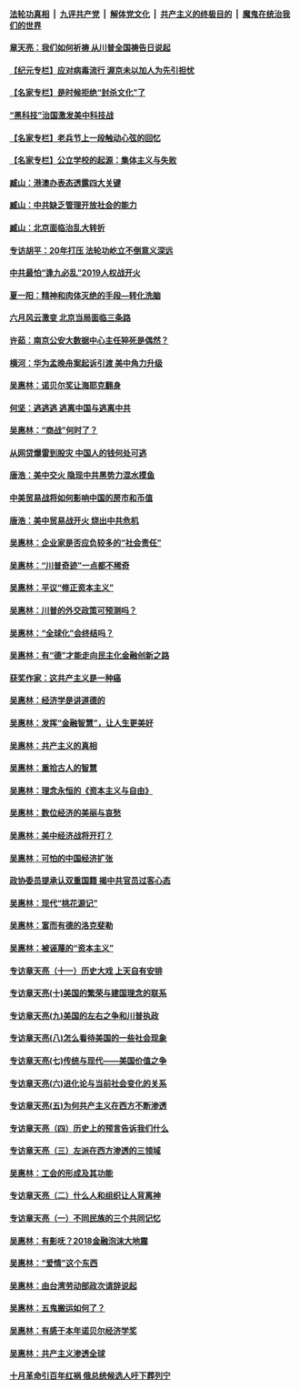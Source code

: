 

####  [法轮功真相](../../../../basic/blob/master/README.md?t=07030402) &nbsp;|&nbsp; [九评共产党](../../../../9ping.md/blob/master/README.md?t=07030402) &nbsp;|&nbsp; [解体党文化](../../../../jtdwh.md/blob/master/README.md?t=07030402)  &nbsp;|&nbsp; [共产主义的终极目的](../../../../gczydzjmd.md/blob/master/README.md?t=07030402) &nbsp;|&nbsp; [魔鬼在统治我们的世界](../../../../mgztzwmdsj.md/blob/master/README.md?t=07030402) 

#### [章天亮：我们如何祈祷 从川普全国祷告日说起](../pages/nsc423/n11944627.md?t=07030402) 

#### [【纪元专栏】应对病毒流行 渥京未以加人为先引担忧](../pages/nsc423/n11875714.md?t=07030402) 

#### [【名家专栏】是时候拒绝“封杀文化”了](../pages/nsc423/n11814093.md?t=07030402) 

#### [“黑科技”治国激发美中科技战](../pages/nsc423/n11638056.md?t=07030402) 

#### [【名家专栏】老兵节上一段触动心弦的回忆](../pages/nsc423/n11646016.md?t=07030402) 

#### [【名家专栏】公立学校的起源：集体主义与失败](../pages/nsc423/n11601833.md?t=07030402) 

#### [臧山：港澳办表态透露四大关键](../pages/nsc423/n11421628.md?t=07030402) 

#### [臧山：中共缺乏管理开放社会的能力](../pages/nsc423/n11407457.md?t=07030402) 

#### [臧山：北京面临治乱大转折](../pages/nsc423/n11406895.md?t=07030402) 

#### [专访胡平：20年打压 法轮功屹立不倒意义深远](../pages/nsc423/n11398800.md?t=07030402) 

#### [中共最怕“逢九必乱”2019人权战开火](../pages/nsc423/n11385248.md?t=07030402) 

#### [夏一阳：精神和肉体灭绝的手段—转化洗脑](../pages/nsc423/n11368250.md?t=07030402) 

#### [六月风云激变 北京当局面临三条路](../pages/nsc423/n11313668.md?t=07030402) 

#### [许茹：南京公安大数据中心主任猝死是偶然？](../pages/nsc423/n11064744.md?t=07030402) 

#### [横河：华为孟晚舟案起诉引渡 美中角力升级](../pages/nsc423/n11027230.md?t=07030402) 

#### [吴惠林：诺贝尔奖让海耶克翻身](../pages/nsc423/n10890049.md?t=07030402) 

#### [何坚：逃逃逃 逃离中国与逃离中共](../pages/nsc423/n10592891.md?t=07030402) 

#### [吴惠林：“商战”何时了？](../pages/nsc423/n10573558.md?t=07030402) 

#### [从网贷爆雷到股灾 中国人的钱何处可逃](../pages/nsc423/n10572800.md?t=07030402) 

#### [唐浩：美中交火 隐现中共黑势力混水摸鱼](../pages/nsc423/n10544040.md?t=07030402) 

#### [中美贸易战将如何影响中国的房市和币值](../pages/nsc423/n10543697.md?t=07030402) 

#### [唐浩：美中贸易战开火 烧出中共危机](../pages/nsc423/n10540126.md?t=07030402) 

#### [吴惠林：企业家是否应负较多的“社会责任”](../pages/nsc423/n10535022.md?t=07030402) 

#### [吴惠林：“川普奇迹”一点都不稀奇](../pages/nsc423/n10512808.md?t=07030402) 

#### [吴惠林：平议“修正资本主义”](../pages/nsc423/n10495724.md?t=07030402) 

#### [吴惠林：川普的外交政策可预测吗？](../pages/nsc423/n10462387.md?t=07030402) 

#### [吴惠林：“全球化”会终结吗？](../pages/nsc423/n10452838.md?t=07030402) 

#### [吴惠林：有“德”才能走向民主化金融创新之路](../pages/nsc423/n10432292.md?t=07030402) 

#### [获奖作家：这共产主义是一种癌](../pages/nsc423/n10431541.md?t=07030402) 

#### [吴惠林：经济学是讲道德的](../pages/nsc423/n10398014.md?t=07030402) 

#### [吴惠林：发挥“金融智慧”，让人生更美好](../pages/nsc423/n10375019.md?t=07030402) 

#### [吴惠林：共产主义的真相](../pages/nsc423/n10351394.md?t=07030402) 

#### [吴惠林：重拾古人的智慧](../pages/nsc423/n10337691.md?t=07030402) 

#### [吴惠林：理念永恒的《资本主义与自由》](../pages/nsc423/n10316274.md?t=07030402) 

#### [吴惠林：数位经济的美丽与哀愁](../pages/nsc423/n10292946.md?t=07030402) 

#### [吴惠林：美中经济战将开打？](../pages/nsc423/n10258825.md?t=07030402) 

#### [吴惠林：可怕的中国经济扩张](../pages/nsc423/n10219147.md?t=07030402) 

#### [政协委员提承认双重国籍 揭中共官员过客心态](../pages/nsc423/n10208809.md?t=07030402) 

#### [吴惠林：现代“桃花源记”](../pages/nsc423/n10185234.md?t=07030402) 

#### [吴惠林：富而有德的洛克斐勒](../pages/nsc423/n10142264.md?t=07030402) 

#### [吴惠林：被诬蔑的“资本主义”](../pages/nsc423/n10124816.md?t=07030402) 

#### [专访章天亮（十一）历史大戏 上天自有安排](../pages/nsc423/n10094905.md?t=07030402) 

#### [专访章天亮(十)美国的繁荣与建国理念的联系](../pages/nsc423/n10094899.md?t=07030402) 

#### [专访章天亮(九)美国的左右之争和川普执政](../pages/nsc423/n10094889.md?t=07030402) 

#### [专访章天亮(八)怎么看待美国的一些社会现象](../pages/nsc423/n10094857.md?t=07030402) 

#### [专访章天亮(七)传统与现代——美国价值之争](../pages/nsc423/n10093140.md?t=07030402) 

#### [专访章天亮(六)进化论与当前社会变化的关系](../pages/nsc423/n10092036.md?t=07030402) 

#### [专访章天亮(五)为何共产主义在西方不断渗透](../pages/nsc423/n10083620.md?t=07030402) 

#### [专访章天亮（四）历史上的预言告诉我们什么](../pages/nsc423/n10083606.md?t=07030402) 

#### [专访章天亮（三）左派在西方渗透的三领域](../pages/nsc423/n10081115.md?t=07030402) 

#### [吴惠林：工会的形成及其功能](../pages/nsc423/n10080633.md?t=07030402) 

#### [专访章天亮（二）什么人和组织让人背离神](../pages/nsc423/n10076637.md?t=07030402) 

#### [专访章天亮（一）不同民族的三个共同记忆](../pages/nsc423/n10074188.md?t=07030402) 

#### [吴惠林：有影呒？2018金融泡沫大地震](../pages/nsc423/n10040534.md?t=07030402) 

#### [吴惠林：“爱情”这个东西](../pages/nsc423/n10019423.md?t=07030402) 

#### [吴惠林：由台湾劳动部政次请辞说起](../pages/nsc423/n9979679.md?t=07030402) 

#### [吴惠林：五鬼搬运如何了？](../pages/nsc423/n9925338.md?t=07030402) 

#### [吴惠林：有感于本年诺贝尔经济学奖](../pages/nsc423/n9871883.md?t=07030402) 

#### [吴惠林：共产主义渗透全球](../pages/nsc423/n9812748.md?t=07030402) 

#### [十月革命引百年红祸 俄总统候选人吁下葬列宁](../pages/nsc423/n9810182.md?t=07030402) 

